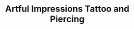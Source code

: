 ---
title: "Artful Impressions Tattoo and Piercing"
url: /ontario/artful-impressions-tattoo-and-piercing/
shop: Tattoo
---